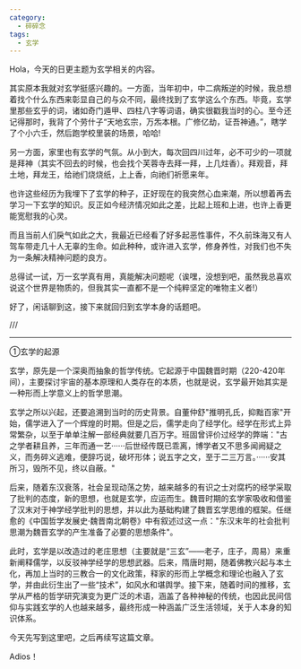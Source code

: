```yaml
---
category:
  - 碎碎念
tags:
  - 玄学
---
```


Hola，今天的日更主题为玄学相关的内容。

其实原本我就对玄学挺感兴趣的。一方面，当年初中，中二病叛逆的时候，我总想着找个什么东西来彰显自己的与众不同，最终找到了玄学这么个东西。毕竟，玄学里那些玄乎的词，诸如奇门遁甲、四柱八字等词语，确实很戳我当时的心。至今还记得那时，我背了个劳什子“天地玄宗，万炁本根。广修亿劫，证吾神通。”，瞎学了个小六壬，然后跑学校里装的场景，哈哈!

另一方面，家里也有玄学的气氛。从小到大，每次回四川过年，必不可少的一项就是拜神（其实不回去的时候，也会找个芙蓉寺去拜一拜，上几炷香）。拜观音，拜土地，拜龙王，给祂们烧烧纸，上上香，向祂们祈愿来年。

也许这些经历为我埋下了玄学的种子，正好现在的我突然心血来潮，所以想着再去学习一下玄学的知识。反正如今经济情况如此之差，比起上班和上进，也许上香更能宽慰我的心灵。  

而且当前人们戾气如此之大，我最近已经看了好多起恶性事件，不久前珠海又有人驾车带走几十人无辜的生命。如此种种，或许进入玄学，修身养性，对我们也不失为一条解决精神问题的良方。

总得试一试，万一玄学真有用，真能解决问题呢（诶嘿，没想到吧，虽然我总喜欢说这个世界是物质的，但我其实一直都不是一个纯粹坚定的唯物主义者!）

好了，闲话聊到这，接下来就回归到玄学本身的话题吧。  

///  

---

①玄学的起源

玄学，原先是一个深奥而抽象的哲学传统。它起源于中国魏晋时期（220-420年间），主要探讨宇宙的基本原理和人类存在的本质，也就是说，玄学最开始其实是一种形而上学意义上的哲学思潮。

玄学之所以兴起，还要追溯到当时的历史背景。自董仲舒"推明孔氏，抑黜百家"开始，儒学进入了一个辉煌的时期。但是之后，儒学走向了经学化。经学在形式上异常繁杂，以至于单单注解一部经典就要几百万字。班固曾评价过经学的弊端："古之学者耕且养，三年而通一艺······后世经传既已乖离，博学者又不思多闻阙疑之义，而务碎义逃难，便辞巧说，破坏形体；说五字之文，至于二三万言。······安其所习，毁所不见，终以自蔽。" 

后来，随着东汉衰落，社会呈现动荡之势，越来越多的有识之士对腐朽的经学采取了批判的态度，新的思想，也就是玄学，应运而生。魏晋时期的玄学家吸收和借鉴了汉末对于神学经学批判的思想，并以此为基础构建了魏晋玄学思维的框架。任继愈的《中国哲学发展史·魏晋南北朝卷》中有叙述过这一点："东汉末年的社会批判思潮为魏晋玄学的产生准备了必要的思想条件"。

此时，玄学是以改造过的老庄思想（主要就是“三玄”——老子，庄子，周易）来重新阐释儒学，以反驳神学经学的思想武器。后来，隋唐时期，随着佛教兴起与本土化，再加上当时的三教合一的文化政策，释家的形而上学概念和理论也融入了玄学，并由此衍生出了一些“技术”，如风水和堪舆学。接下来，随着时间的推移，玄学从严格的哲学研究演变为更广泛的术语，涵盖了各种神秘的传统，也因此民间信仰与实践玄学的人也越来越多，最终形成一种涵盖广泛生活领域，关于人本身的知识体系。

今天先写到这里吧，之后再续写这篇文章。

Adios！